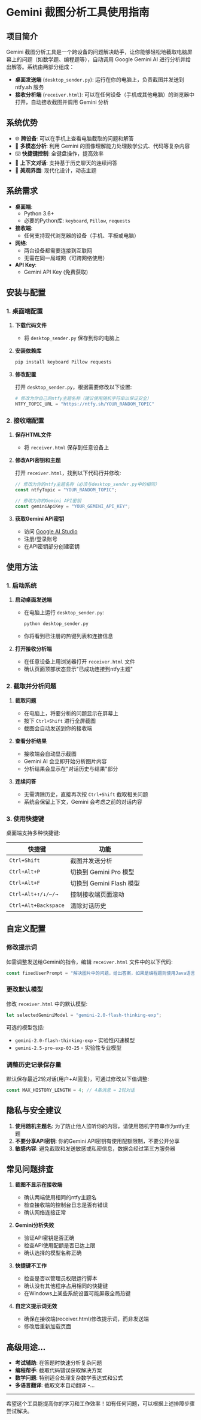 # Gemini 截图分析工具使用指南

## 项目简介

Gemini 截图分析工具是一个跨设备的问题解决助手，让你能够轻松地截取电脑屏幕上的问题（如数学题、编程题等），自动调用 Google Gemini AI 进行分析并给出解答。系统由两部分组成：

- **桌面发送端** (`desktop_sender.py`): 运行在你的电脑上，负责截图并发送到 ntfy.sh 服务
- **接收分析端** (`receiver.html`): 可以在任何设备（手机或其他电脑）的浏览器中打开，自动接收截图并调用 Gemini 分析

## 系统优势

- 🌐 **跨设备**: 可以在手机上查看电脑截取的问题和解答
- 🤖 **多模态分析**: 利用 Gemini 的图像理解能力处理数学公式、代码等复杂内容
- ⌨️ **快捷键控制**: 全键盘操作，提高效率
- 💬 **上下文对话**: 支持基于历史聊天的连续问答
- 🎨 **美观界面**: 现代化设计，动态主题

## 系统需求

- **桌面端**: 
  - Python 3.6+
  - 必要的Python库: `keyboard`, `Pillow`, `requests`
- **接收端**: 
  - 任何支持现代浏览器的设备（手机、平板或电脑）
- **网络**: 
  - 两台设备都需要连接到互联网
  - 无需在同一局域网（可跨网络使用）
- **API Key**: 
  - Gemini API Key (免费获取)

## 安装与配置

### 1. 桌面端配置

1. **下载代码文件**
   - 将 `desktop_sender.py` 保存到你的电脑上

2. **安装依赖库**
   ```bash
   pip install keyboard Pillow requests
   ```

3. **修改配置**
   
   打开 `desktop_sender.py`，根据需要修改以下设置:
   
   ```python
   # 修改为你自己的ntfy主题名称（建议使用随机字符串以保证安全）
   NTFY_TOPIC_URL = "https://ntfy.sh/YOUR_RANDOM_TOPIC"
   ```

### 2. 接收端配置

1. **保存HTML文件**
   - 将 `receiver.html` 保存到任意设备上

2. **修改API密钥和主题**
   
   打开 `receiver.html`，找到以下代码行并修改:
   
   ```javascript
   // 修改为你的ntfy主题名称（必须与desktop_sender.py中的相同）
   const ntfyTopic = "YOUR_RANDOM_TOPIC"; 
   
   // 修改为你的Gemini API密钥
   const geminiApiKey = "YOUR_GEMINI_API_KEY";
   ```

3. **获取Gemini API密钥**
   - 访问 [Google AI Studio](https://aistudio.google.com/)
   - 注册/登录账号
   - 在API密钥部分创建密钥

## 使用方法

### 1. 启动系统

1. **启动桌面发送端**
   - 在电脑上运行 `desktop_sender.py`:
     ```bash
     python desktop_sender.py
     ```
   - 你将看到已注册的热键列表和连接信息

2. **打开接收分析端**
   - 在任意设备上用浏览器打开 `receiver.html` 文件
   - 确认页面顶部状态显示"已成功连接到ntfy主题"

### 2. 截取并分析问题

1. **截取问题**
   - 在电脑上，将要分析的问题显示在屏幕上
   - 按下 `Ctrl+Shift` 进行全屏截图
   - 截图会自动发送到你的接收端

2. **查看分析结果**
   - 接收端会自动显示截图
   - Gemini AI 会立即开始分析图片内容
   - 分析结果会显示在"对话历史与结果"部分

3. **连续问答**
   - 无需清除历史，直接再次按 `Ctrl+Shift` 截取相关问题
   - 系统会保留上下文，Gemini 会考虑之前的对话内容

### 3. 使用快捷键

桌面端支持多种快捷键:

| 快捷键 | 功能 |
|-------|------|
| `Ctrl+Shift` | 截图并发送分析 |
| `Ctrl+Alt+P` | 切换到 Gemini Pro 模型 |
| `Ctrl+Alt+F` | 切换到 Gemini Flash 模型 |
| `Ctrl+Alt+↑/↓/←/→` | 控制接收端页面滚动 |
| `Ctrl+Alt+Backspace` | 清除对话历史 |

## 自定义配置

### 修改提示词

如需调整发送给Gemini的指令，编辑 `receiver.html` 文件中的以下代码:

```javascript
const fixedUserPrompt = "解决图片中的问题，给出答案，如果是编程题则使用Java语言编码解决。确保使用中文回答问题";
```

### 更改默认模型

修改 `receiver.html` 中的默认模型:

```javascript
let selectedGeminiModel = "gemini-2.0-flash-thinking-exp";
```

可选的模型包括:
- `gemini-2.0-flash-thinking-exp` - 实验性闪速模型
- `gemini-2.5-pro-exp-03-25` - 实验性专业模型

### 调整历史记录保存量

默认保存最近2轮对话(用户+AI回复)，可通过修改以下值调整:

```javascript
const MAX_HISTORY_LENGTH = 4; // 4条消息 = 2轮对话
```

## 隐私与安全建议

1. **使用随机主题名**: 为了防止他人监听你的内容，请使用随机字符串作为ntfy主题
2. **不要分享API密钥**: 你的Gemini API密钥有使用配额限制，不要公开分享
3. **敏感内容**: 避免截取和发送敏感或私密信息，数据会经过第三方服务器

## 常见问题排查

1. **截图不显示在接收端**
   - 确认两端使用相同的ntfy主题名
   - 检查接收端的控制台日志是否有错误
   - 确认网络连接正常

2. **Gemini分析失败**
   - 验证API密钥是否正确
   - 检查API使用配额是否已达上限
   - 确认选择的模型名称正确

3. **快捷键不工作**
   - 检查是否以管理员权限运行脚本
   - 确认没有其他程序占用相同的快捷键
   - 在Windows上某些系统设置可能屏蔽全局热键

4. **自定义提示词无效**
   - 确保在接收端(receiver.html)修改提示词，而非发送端
   - 修改后重新加载页面

## 高级用途...

- **考试辅助**: 在答题时快速分析复杂问题
- **编程帮手**: 截取代码错误获取解决方案
- **数学问题**: 特别适合处理复杂数学表达式和公式
- **多语言翻译**: 截取文本自动翻译
-...

---

希望这个工具能提高你的学习和工作效率！如有任何问题，可以根据上述排障步骤尝试解决。 
